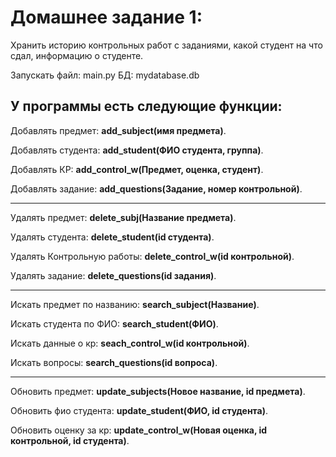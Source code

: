 Домашнее задание 1: 
=====================================


Хранить историю контрольных работ с заданиями, какой студент на что сдал, информацию о студенте.


Запускать файл: main.py
БД: mydatabase.db

**У программы есть следующие функции:**
---

Добавлять предмет: **add_subject(имя предмета)**.

Добавлять студента: **add_student(ФИО студента, группа)**.

Добавлять КР: **add_control_w(Предмет, оценка, студент)**.

Добавлять задание: **add_questions(Задание, номер контрольной)**.

---

Удалять предмет: **delete_subj(Название предмета)**.

Удалять студента: **delete_student(id студента)**.

Удалять Контрольную работы: **delete_control_w(id контрольной)**.

Удалять задание: **delete_questions(id задания)**.

---

Искать предмет по названию: **search_subject(Название)**.

Искать студента по ФИО: **search_student(ФИО)**.

Искать данные о кр: **seach_control_w(id контрольной)**.

Искать вопросы: **search_questions(id вопроса)**.

---

Обновить предмет: **update_subjects(Новое название, id предмета)**.

Обновить фио студента: **update_student(ФИО, id студента)**.

Обновить оценку за кр: **update_control_w(Новая оценка, id контрольной, id студента)**.
